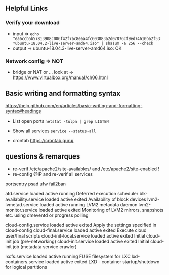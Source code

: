 ## Helpful Links 
### Verify your download
- input => ```echo "ea6ccb5b57813908c006f42f7ac8eaa4fc603883a2d07876cf9ed74610ba2f53 *ubuntu-18.04.2-live-server-amd64.iso" | shasum -a 256 --check```
- output => ubuntu-18.04.3-live-server-amd64.iso: OK

### Network config => NOT
- bridge or NAT or ... look at -> https://www.virtualbox.org/manual/ch06.html
## Basic writing and formatting syntax
https://help.github.com/en/articles/basic-writing-and-formatting-syntax#headings

- List open ports ```netstat -tulpn | grep LISTEN```

- Show all services ```service --status-all```

- crontab  https://crontab.guru/

## questions & remarques
- re-verif /etc/apache2/site-availables/ and /etc/apache2/site-enabled !
- re-config @IP and re-verif all services

portsentry
psad
ufw
fail2ban




atd.service                        loaded active running Deferred execution scheduler
blk-availability.service           loaded active exited  Availability of block devices
lvm2-lvmetad.service               loaded active running LVM2 metadata daemon
lvm2-monitor.service               loaded active exited  Monitoring of LVM2 mirrors, snapshots etc. using dmeventd or progress polling

cloud-config.service               loaded active exited  Apply the settings specified in cloud-config
cloud-final.service                loaded active exited  Execute cloud user/final scripts
cloud-init-local.service           loaded active exited  Initial cloud-init job (pre-networking)
cloud-init.service                 loaded active exited  Initial cloud-init job (metadata service crawler)



lxcfs.service                      loaded active running FUSE filesystem for LXC
lxd-containers.service             loaded active exited  LXD - container startup/shutdown
for logical partitions
